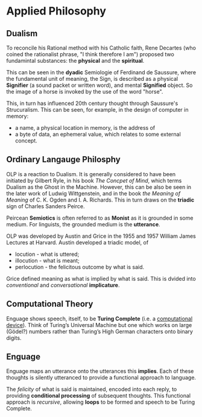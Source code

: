 # Applied Philosophy

## Dualism
To reconcile his Rational method with his Catholic faith, Rene Decartes
(who coined the rationalist phrase, "I think therefore I am")
proposed two fundamintal substances:
the **physical** and the **spiritual**.

This can be seen in the **dyadic** Semiologie of Ferdinand de Saussure,
where the fundamental unit of meaning, the Sign,
is described as a physical **Signifier** (a sound packet or written word),
and mental **Signified** object. 
So the image of a horse is invoked by the use of the word "horse".

This, in turn has influenced 20th century thought through Saussure's Strucuralism.
This can be seen, for example, in the design of computer in memory:
* a name, a physical location in memory, is the address of
* a byte of data, an ephemeral value, which relates to some external concept.

## Ordinary Langauge Philosphy
OLP is a reaction to Dualism.
It is generally considered to have been initiated by Gilbert Ryle,
in his book *The Concpet of Mind*,
which terms Dualism as the Ghost in the Machine.
However, this can be also be seen in the later work of Ludwig Wittgenstein,
and in the book *the Meaning of Meaning* of C. K. Ogden and I. A. Richards.
This in turn draws on the **triadic** sign of Charles Sanders Peirce.

Peircean **Semiotics** is often referred to as **Monist** as it is grounded in some medium.
For linguists, the grounded medium is the **utterance**.

OLP was developed by Austin and Grice in the 1955 and 1957 William James Lectures at Harvard. Austin developed a triadic model, of
* locution - what is uttered;
* illocution - what is meant;
* perlocution - the felicitous outcome by what is said.

Grice defined meaning as what is implied by what is said.
This is dvided into *conventional* and *conversational* **implicature**.

## Computational Theory
Enguage shows speech, itself, to be **Turing Complete** (i.e. a 
[computational device](principle.md)).
Think of Turing’s Universal Machine but one which works on large (Gödel?) numbers rather than Turing’s High German characters onto binary digits.

## Enguage
Enguage maps an utterance onto the utterances this **implies**.
Each of these thoughts is silently utteranced to provide a functional approach to language.

The *felicity* of what is said is maintained, encoded into each reply,
to providing **conditional processing** of subsequent thoughts.
This functional approach is *recursive*,
allowing **loops** to be formed and speech to be Turing Complete.


